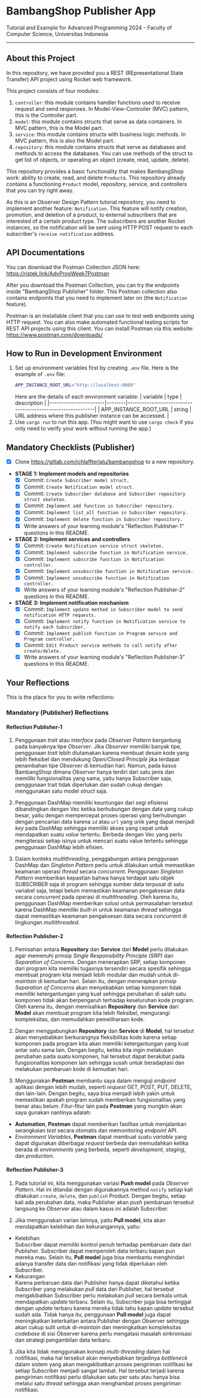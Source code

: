 # BambangShop Publisher App
Tutorial and Example for Advanced Programming 2024 - Faculty of Computer Science, Universitas Indonesia

---

## About this Project
In this repository, we have provided you a REST (REpresentational State Transfer) API project using Rocket web framework.

This project consists of four modules:
1.  `controller`: this module contains handler functions used to receive request and send responses.
    In Model-View-Controller (MVC) pattern, this is the Controller part.
2.  `model`: this module contains structs that serve as data containers.
    In MVC pattern, this is the Model part.
3.  `service`: this module contains structs with business logic methods.
    In MVC pattern, this is also the Model part.
4.  `repository`: this module contains structs that serve as databases and methods to access the databases.
    You can use methods of the struct to get list of objects, or operating an object (create, read, update, delete).

This repository provides a basic functionality that makes BambangShop work: ability to create, read, and delete `Product`s.
This repository already contains a functioning `Product` model, repository, service, and controllers that you can try right away.

As this is an Observer Design Pattern tutorial repository, you need to implement another feature: `Notification`.
This feature will notify creation, promotion, and deletion of a product, to external subscribers that are interested of a certain product type.
The subscribers are another Rocket instances, so the notification will be sent using HTTP POST request to each subscriber's `receive notification` address.

## API Documentations

You can download the Postman Collection JSON here: https://ristek.link/AdvProgWeek7Postman

After you download the Postman Collection, you can try the endpoints inside "BambangShop Publisher" folder.
This Postman collection also contains endpoints that you need to implement later on (the `Notification` feature).

Postman is an installable client that you can use to test web endpoints using HTTP request.
You can also make automated functional testing scripts for REST API projects using this client.
You can install Postman via this website: https://www.postman.com/downloads/

## How to Run in Development Environment
1.  Set up environment variables first by creating `.env` file.
    Here is the example of `.env` file:
    ```bash
    APP_INSTANCE_ROOT_URL="http://localhost:8000"
    ```
    Here are the details of each environment variable:
    | variable              | type   | description                                                |
    |-----------------------|--------|------------------------------------------------------------|
    | APP_INSTANCE_ROOT_URL | string | URL address where this publisher instance can be accessed. |
2.  Use `cargo run` to run this app.
    (You might want to use `cargo check` if you only need to verify your work without running the app.)

## Mandatory Checklists (Publisher)
-   [x] Clone https://gitlab.com/ichlaffterlalu/bambangshop to a new repository.
-   **STAGE 1: Implement models and repositories**
    -   [x] Commit: `Create Subscriber model struct.`
    -   [x] Commit: `Create Notification model struct.`
    -   [x] Commit: `Create Subscriber database and Subscriber repository struct skeleton.`
    -   [x] Commit: `Implement add function in Subscriber repository.`
    -   [x] Commit: `Implement list_all function in Subscriber repository.`
    -   [x] Commit: `Implement delete function in Subscriber repository.`
    -   [x] Write answers of your learning module's "Reflection Publisher-1" questions in this README.
-   **STAGE 2: Implement services and controllers**
    -   [x] Commit: `Create Notification service struct skeleton.`
    -   [x] Commit: `Implement subscribe function in Notification service.`
    -   [x] Commit: `Implement subscribe function in Notification controller.`
    -   [x] Commit: `Implement unsubscribe function in Notification service.`
    -   [x] Commit: `Implement unsubscribe function in Notification controller.`
    -   [x] Write answers of your learning module's "Reflection Publisher-2" questions in this README.
-   **STAGE 3: Implement notification mechanism**
    -   [x] Commit: `Implement update method in Subscriber model to send notification HTTP requests.`
    -   [x] Commit: `Implement notify function in Notification service to notify each Subscriber.`
    -   [x] Commit: `Implement publish function in Program service and Program controller.`
    -   [x] Commit: `Edit Product service methods to call notify after create/delete.`
    -   [x] Write answers of your learning module's "Reflection Publisher-3" questions in this README.

## Your Reflections
This is the place for you to write reflections:

### Mandatory (Publisher) Reflections

#### Reflection Publisher-1
1. Penggunaan *trait* atau *interface* pada *Observer Pattern* bergantung pada banyaknya tipe *Observer*. Jika *Observer* memiliki banyak tipe, penggunaan *trait* lebih diutamakan karena membuat desain kode yang lebih fleksibel dan mendukung *Open/Closed Principle* jika terdapat penambahan tipe *Observer* di kemudian hari. Namun, pada kasus BambangShop dimana *Observer* hanya terdiri dari satu jenis dan memiliki fungsionalitas yang sama, yaitu hanya Subscriber saja, penggunaan trait tidak diperlukan dan sudah cukup dengan menggunakan satu model *struct* saja.

2. Penggunaan DashMap memiliki keuntungan dari segi efisiensi dibandingkan dengan Vec ketika berhubungan dengan data yang cukup besar, yaitu dengan mempercepat proses operasi yang berhubungan dengan pencarian data karena `id` atau `url` yang unik yang dapat menjadi *key* pada DashMap sehingga memiliki akses yang cepat untuk mendapatkan suatu *value* tertentu. Berbeda dengan Vec yang perlu mengiterasi setiap isinya untuk mencari suatu value tertentu sehingga penggunaan DashMap lebih efisien.

3. Dalam konteks *multithreading*, penggabungan antara penggunaan DashMap dan *Singleton Pattern* perlu untuk dilakukan untuk memastikan keamanan operasi *thread* secara *concurrent*. Penggunaan *Singleton Pattern* memberikan kepastian bahwa hanya terdapat satu objek SUBSCRIBER saja di program sehingga sumber data terpusat di satu variabel saja, tetapi belum memastikan keamanan pengaksesan data secara *concurrent* pada operasi di *multithreading*. Oleh karena itu, penggunaan DashMap memberikan solusi untuk permasalahan tersebut karena DashMap memiliki *built-in* untuk keamanan *thread* sehingga dapat memastikan keamanan pengaksesan data secara *concurrent* di lingkungan *multithreaded*.

#### Reflection Publisher-2
1. Pemisahan antara **Repository** dan **Service** dari **Model** perlu dilakukan agar memenuhi prinsip *Single Responsibility Principle (SRP)* dan *Separation of Concerns*. Dengan menerapkan SRP, setiap komponen dari program kita memiliki tugasnya tersendiri secara spesifik sehingga membuat program kita menjadi lebih modular dan mudah untuk di-*maintain* di kemudian hari. Selain itu, dengan menerapkan prinsip *Separation of Concerns* akan menyebabkan setiap komponen tidak memiliki ketergantungan yang kuat sehingga perubahan di salah satu komponen tidak akan berpengaruh terhadap keseluruhan kode program. Oleh karena itu, dengan memisahkan **Repository** dan **Service** dari **Model** akan membuat program kita lebih fleksibel, mengurangi kompleksitas, dan memudahkan pemeliharaan kode.

2. Dengan menggabungkan **Repository** dan **Service** di **Model**, hal tersebut akan menyebabkan berkurangnya fleksibilitas kode karena setiap komponen pada program kita akan memiliki ketergantungan yang kuat antar satu sama lain. Dengan begitu, ketika kita ingin melakukan perubahan pada suatu komponen, hal tersebut dapat berakibat pada fungsionalitas komponen lain sehingga susah untuk beradaptasi dan melakukan pembaruan kode di kemudian hari.

3. Menggunakan **Postman** membantu saya dalam menguji *endpoint* aplikasi dengan lebih mudah, seperti *request* GET, POST, PUT, DELETE, dan lain-lain. Dengan begitu, saya bisa menjadi lebih yakin untuk memastikan apakah program sudah memberikan fungsionalitas yang benar atau belum. Fitur-fitur lain pada **Postman** yang mungkin akan saya gunakan nantinya adalah:
- **Automation**, **Postman** dapat memberikan fasilitas untuk menjalankan serangkaian *test* secara otomatis dan memonitoring *endpoint* API.
- *Environment Variables*, **Postman** dapat membuat suatu *variable* yang dapat digunakan diberbagai *request* berbeda dan memudahkan ketika berada di *environments* yang berbeda, seperti *development, staging*, dan *production*.

#### Reflection Publisher-3
1. Pada tutorial ini, kita menggunakan variasi **Push model** pada *Observer Pattern*. Hal ini ditandai dengan digunakannya method `notify` setiap kali dilakukan `create`, `delete`, dan `publish` Product. Dengan begitu, setiap kali ada perubahan data, maka Publisher akan *push* pembaruan tersebut langsung ke *Observer* atau dalam kasus ini adalah Subscriber.

2. Jika menggunakan varian lainnya, yaitu **Pull model**, kita akan mendapatkan kelebihan dan kekurangannya, yaitu:
- Kelebihan<br>
Subscriber dapat memiliki kontrol penuh terhadap pembaruan data dari Publisher. Subscriber dapat memperoleh data terbaru kapan pun mereka mau. Selain itu, **Pull model** juga bisa membantu menghindari adanya transfer data dan notifikasi yang tidak diperlukan oleh Subscriber.
- Kekurangan<br>
Karena perbaruan data dari Publisher hanya dapat diketahui ketika Subscriber yang melakukan *pull* data dari Publisher, hal tersebut mengakibatkan Subscriber perlu melakukan *pull* secara berkala untuk mendapatkan *update* terbaru. Selain itu, Subscriber juga bisa tertinggal dengan *update* terbaru karena mereka tidak tahu kapan *update* tersebut sudah ada. Tidak hanya itu, penggunaan **Pull model** juga dapat meningkatkan keterkaitan antara Publisher dengan Observer sehingga akan cukup sulit untuk di-*maintain* dan meningkatkan kompleksitas *codebase* di sisi Observer karena perlu mengatasi masalah sinkronisasi dan strategi pengambilan data terbaru.

3. Jika kita tidak menggunakan konsep *multi-threading* dalam hal notifikasi, maka hal tersebut akan menyebabkan terjadinya *bottleneck* dalam sistem yang akan mengakibatkan proses pengiriman notifikasi ke setiap Subscriber menjadi sangat lambat. Hal tersebut terjadi karena pengiriman notifikasi perlu dilakukan satu per satu atau hanya bisa melalui satu *thread* sehingga akan menghambat proses pengiriman notifikasi.
